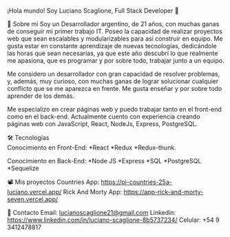 ¡Hola mundo! Soy Luciano Scaglione, Full Stack Developer 👋

📖 Sobre mi
Soy un Desarrollador argentino, de 21 años, con muchas ganas de conseguir mi primer trabajo IT. Poseo la capacidad de realizar proyectos web que sean escalables y modularizables para así construir en equipo.
Me gusta estar en constante aprendizaje de nuevas tecnologías, dedicándole las horas que sean necesarias, ya que este año descubrí lo que realmente me apasiona, que es programar y por sobre todo, trabajar junto a un equipo.

Me considero un desarrollador con gran capacidad de resolver problemas, y, además, muy curioso, con muchas ganas de lograr solucionar cualquier conflicto que se me aparezca en frente. Me gusta enseñar y por sobre todo aprender de los demás.

Me especializo en crear páginas web y puedo trabajar tanto en el front-end como en el back-end. Actualmente cuento con experiencia creando páginas web con JavaScript, React, NodeJs, Express, PostgreSQL.

🛠 Tecnologías <br />
Conocimiento en Front-End:
*React
*Redux
*Redux-thunk.

Conocimiento en Back-End:
*Node JS
*Express
*SQL
*PostgreSQL
*Sequelize

📽 Mis proyectos
Countries App: https://pi-countries-25a-luciano.vercel.app/
Rick And Morty App: https://app-rick-and-morty-seven.vercel.app/

📩 Contacto
Email: lucianoscaglione21@gmail.com 
Linkedin: https://www.linkedin.com/in/luciano-scaglione-8b5737234/
Celular: +54 9 3412478817


